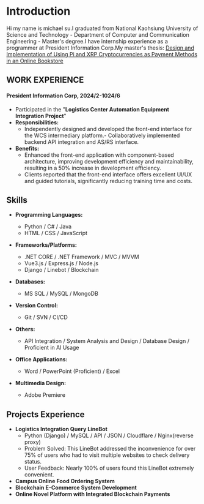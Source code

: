 # Introduction

Hi my name is michael su.I graduated from National Kaohsiung University of Science and Technology - Department of Computer and Communication Engineering - Master's degree.I have internship experience as a programmer at President Information Corp.My master's thesis: [Design and Implementation of Using Pi and XRP Cryptocurrencies as Payment Methods in an Online Bookstore](https://hdl.handle.net/11296/aj2q8g)

## WORK EXPERIENCE

#### President Information Corp, 2024/2-1024/6

- Participated in the "**Logistics Center Automation Equipment Integration Project**"
- **Responsibilities:**
  - Independently designed and developed the front-end interface for the WCS intermediary platform.- Collaboratively implemented backend API integration and AS/RS interface.
- **Benefits:**
  - Enhanced the front-end application with component-based architecture, improving development efficiency and maintainability, resulting in a 50% increase in development efficiency.
  - Clients reported that the front-end interface offers excellent UI/UX and guided tutorials, significantly reducing training time and costs.

## Skills

- **Programming Languages:**

  - Python / C# / Java
  - HTML / CSS / JavaScript

- **Frameworks/Platforms:**

  - .NET CORE / .NET Framework / MVC / MVVM
  - Vue3.js / Express.js / Node.js
  - Django / Linebot / Blockchain

- **Databases:**

  - MS SQL / MySQL / MongoDB

- **Version Control:**

  - Git / SVN / CI/CD

- **Others:**

  - API Integration / System Analysis and Design / Database Design / Proficient in AI Usage

- **Office Applications:**

  - Word / PowerPoint (Proficient) / Excel

- **Multimedia Design:**
  - Adobe Premiere

## Projects Experience

- **Logistics Integration Query LineBot**
  - Python (Django) / MySQL / API / JSON / Cloudflare / Nginx(reverse proxy)
  - Problem Solved: This LineBot addressed the inconvenience for over 75% of users who had to visit multiple websites to check delivery status.
  - User Feedback: Nearly 100% of users found this LineBot extremely convenient.
- **Campus Online Food Ordering System**
- **Blockchain E-Commerce System Development**
- **Online Novel Platform with Integrated Blockchain Payments**
